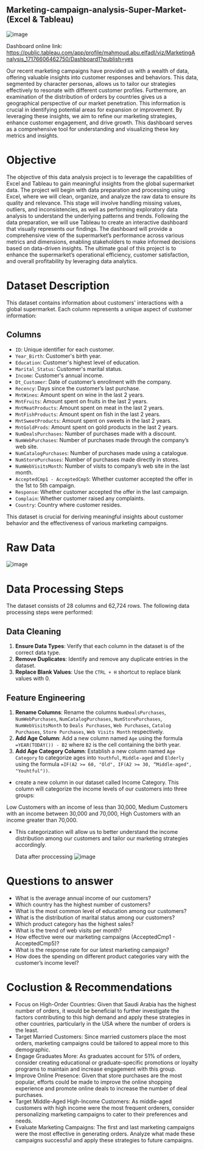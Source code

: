 ## Marketing-campaign-analysis-Super-Market-(Excel & Tableau)



![image](https://github.com/Mahmoudabuelfadl25/Marketing-campaign-analysis-Super-Market-/assets/150693366/674feafe-74a3-435e-9d74-56a58b77d3cb)



Dashboard online link: https://public.tableau.com/app/profile/mahmoud.abu.elfadl/viz/MarketingAnalysis_17176606462750/Dashboard1?publish=yes




Our recent marketing campaigns have provided us with a wealth of data, offering valuable insights into customer responses and behaviors. This data, segmented by character personas, allows us to tailor our strategies effectively to resonate with different customer profiles. Furthermore, an examination of the distribution of orders by countries gives us a geographical perspective of our market penetration. This information is crucial in identifying potential areas for expansion or improvement. By leveraging these insights, we aim to refine our marketing strategies, enhance customer engagement, and drive growth. This dashboard serves as a comprehensive tool for understanding and visualizing these key metrics and insights.


# Objective


The objective of this data analysis project is to leverage the capabilities of Excel and Tableau to gain meaningful insights from the global supermarket data. The project will begin with data preparation and processing using Excel, where we will clean, organize, and analyze the raw data to ensure its quality and relevance. This stage will involve handling missing values, outliers, and inconsistencies, as well as performing exploratory data analysis to understand the underlying patterns and trends.
Following the data preparation, we will use Tableau to create an interactive dashboard that visually represents our findings. The dashboard will provide a comprehensive view of the supermarket’s performance across various metrics and dimensions, enabling stakeholders to make informed decisions based on data-driven insights.
The ultimate goal of this project is to enhance the supermarket’s operational efficiency, customer satisfaction, and overall profitability by leveraging data analytics.






# Dataset Description


This dataset contains information about customers' interactions with a global supermarket. Each column represents a unique aspect of customer information:


## Columns


- `ID`: Unique identifier for each customer.
- `Year_Birth`: Customer's birth year.
- `Education`: Customer's highest level of education.
- `Marital_Status`: Customer's marital status.
- `Income`: Customer's annual income.
- `Dt_Customer`: Date of customer’s enrollment with the company.
- `Recency`: Days since the customer’s last purchase.
- `MntWines`: Amount spent on wine in the last 2 years.
- `MntFruits`: Amount spent on fruits in the last 2 years.
- `MntMeatProducts`: Amount spent on meat in the last 2 years.
- `MntFishProducts`: Amount spent on fish in the last 2 years.
- `MntSweetProducts`: Amount spent on sweets in the last 2 years.
- `MntGoldProds`: Amount spent on gold products in the last 2 years.
- `NumDealsPurchases`: Number of purchases made with a discount.
- `NumWebPurchases`: Number of purchases made through the company’s web site.
- `NumCatalogPurchases`: Number of purchases made using a catalogue.
- `NumStorePurchases`: Number of purchases made directly in stores.
- `NumWebVisitsMonth`: Number of visits to company’s web site in the last month.
- `AcceptedCmp1 - AcceptedCmp5`: Whether customer accepted the offer in the 1st to 5th campaign.
- `Response`: Whether customer accepted the offer in the last campaign.
- `Complain`: Whether customer raised any complaints.
- `Country`: Country where customer resides.


This dataset is crucial for deriving meaningful insights about customer behavior and the effectiveness of various marketing campaigns.


# Raw Data 
![image](https://github.com/Mahmoudabuelfadl25/Marketing-campaign-analysis-Super-Market-/assets/150693366/dbd96f70-6ab3-4cc5-9458-349744de5f3d)





# Data Processing Steps


The dataset consists of 28 columns and 62,724 rows. The following data processing steps were performed:


## Data Cleaning


1. **Ensure Data Types**: Verify that each column in the dataset is of the correct data type.
2. **Remove Duplicates**: Identify and remove any duplicate entries in the dataset.
3. **Replace Blank Values**: Use the `CTRL + H` shortcut to replace blank values with 0.


## Feature Engineering


1. **Rename Columns**: Rename the columns `NumDealsPurchases`, `NumWebPurchases`, `NumCatalogPurchases`, `NumStorePurchases`, `NumWebVisitsMonth` to `Deals Purchases`, `Web Purchases`, `Catalog Purchases`, `Store Purchases`, `Web Visits Month` respectively.
2. **Add Age Column**: Add a new column named `Age` using the formula `=YEAR(TODAY()) - B2` where `B2` is the cell containing the birth year.
3. **Add Age Category Column**: Establish a new column named `Age Category` to categorize ages into `Youthful`, `Middle-aged` and `Elderly` using the formula `=IF(A2 >= 60, "Old", IF(A2 >= 30, “Middle-aged", "Youhtful"))`.






-  create a new column in our dataset called Income Category. This column will categorize the income levels of our customers into three groups:


 Low  Customers with an income of less than 30,000, 
 Medium Customers with an income between 30,000 and 70,000, 
 High Customers with an income greater than 70,000.


* This categorization will allow us to better understand the income distribution among our customers and tailor our marketing strategies accordingly.

  Data after proccessing
  ![image](https://github.com/Mahmoudabuelfadl25/Marketing-campaign-analysis-Super-Market-/assets/150693366/3ca2af6d-b43d-4684-9640-b6edd6caa778)



# Questions to answer 


- What is the average annual income of our customers?
- Which country has the highest number of customers?
- What is the most common level of education among our customers?
- What is the distribution of marital status among our customers?
- Which product category has the highest sales?
- What is the trend of web visits per month?
- How effective were our marketing campaigns (AcceptedCmp1 - AcceptedCmp5)?
- What is the response rate for our latest marketing campaign?
- How does the spending on different product categories vary with the customer’s income level?




# Coclustion & Recommendations 




- Focus on High-Order Countries: Given that Saudi Arabia has the highest number of orders, it would be beneficial to further investigate the factors contributing to this high demand and apply these strategies in other countries, particularly in the USA where the number of orders is the least.
- Target Married Customers: Since married customers place the most orders, marketing campaigns could be tailored to appeal more to this demographic.
- Engage Graduates More: As graduates account for 51% of orders, consider creating educational or graduate-specific promotions or loyalty programs to maintain and increase engagement with this group.
- Improve Online Presence: Given that store purchases are the most popular, efforts could be made to improve the online shopping experience and promote online deals to increase the number of deal purchases.
- Target Middle-Aged High-Income Customers: As middle-aged customers with high income were the most frequent orderers, consider personalizing marketing campaigns to cater to their preferences and needs.
- Evaluate Marketing Campaigns: The first and last marketing campaigns were the most effective in generating orders. Analyze what made these campaigns successful and apply these strategies to future campaigns.






